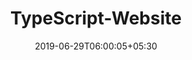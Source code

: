 ---
title: "TypeScript-Website"
date: 2019-06-29T06:00:05+05:30
type: "organisations"
org_name: "Microsoft"
repo_desc: "The Website for TypeScript"
repo_link: https://github.com/microsoft/TypeScript-Website
---